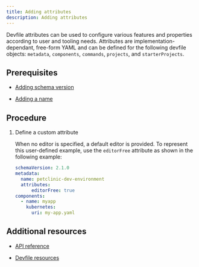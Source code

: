```yaml
---
title: Adding attributes
description: Adding attributes
---
```


Devfile attributes can be used to configure various features and
properties according to user and tooling needs. Attributes are
implementation-dependant, free-form YAML and can be defined for the
following devfile objects: `metadata`, `components`, `commands`,
`projects`, and `starterProjects`.

## Prerequisites

- [Adding schema version](./adding-schema-version)

- [Adding a name](./adding-a-name)

## Procedure

1. Define a custom attribute

    When no editor is specified, a default editor is provided. To
    represent this user-defined example, use the `editorFree` attribute
    as shown in the following example:

    ```yaml {% title="A devfile without an editor" filename="devfile.yaml" %}
    schemaVersion: 2.1.0
    metadata:
      name: petclinic-dev-environment
      attributes:
          editorFree: true
    components:
      - name: myapp
        kubernetes:
          uri: my-app.yaml
    ```

## Additional resources

- [API reference](./api-reference)

- [Devfile resources](./devfile-resources)
